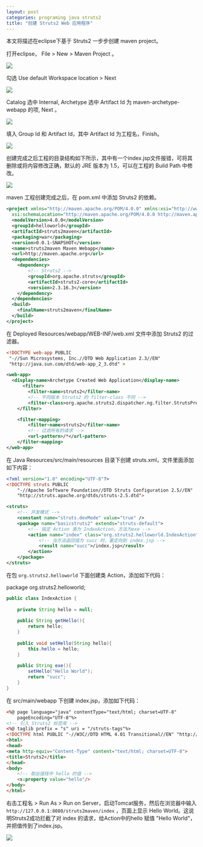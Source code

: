 ```yaml
---
layout: post
categories: programing java struts2
title: "创建 Struts2 Web 应用程序"
---
```


本文将描述在eclipse下基于 Struts2 一步步创建 maven project。

打开eclipse， File > New > Maven Project 。

![](https://gitee.com/robothy/img/raw/master/luofuxiang/764971-20171227175329785-892475365.png)

勾选 Use default Workspace location > Next

![](https://gitee.com/robothy/img/raw/master/luofuxiang/764971-20171228095726675-1351783120.png)

Catalog 选中 Internal, Archetype 选中 Artifact Id 为 maven-archetype-webapp 的项, Next 。

![](https://gitee.com/robothy/img/raw/master/luofuxiang/764971-20171228100735425-102618026.png)

 填入 Group Id 和 Artifact Id，其中 Artifact Id 为工程名，Finish。

![](https://gitee.com/robothy/img/raw/master/luofuxiang/764971-20171228101705894-1511850885.png)

创建完成之后工程的目录结构如下所示，其中有一个index.jsp文件报错，可将其删除或将内容修改正确，默认的 JRE 版本为 1.5，可以在工程的 Build Path 中修改。

![](https://gitee.com/robothy/img/raw/master/luofuxiang/764971-20171228102128378-849649523.png)

 maven 工程创建完成之后，在 pom.xml 中添加 Struts2 的依赖。

```xml
<project xmlns="http://maven.apache.org/POM/4.0.0" xmlns:xsi="http://www.w3.org/2001/XMLSchema-instance"
  xsi:schemaLocation="http://maven.apache.org/POM/4.0.0 http://maven.apache.org/maven-v4_0_0.xsd">
  <modelVersion>4.0.0</modelVersion>
  <groupId>helloworld</groupId>
  <artifactId>struts2maven</artifactId>
  <packaging>war</packaging>
  <version>0.0.1-SNAPSHOT</version>
  <name>struts2maven Maven Webapp</name>
  <url>http://maven.apache.org</url>
  <dependencies>
    <dependency>
        <!-- Struts2 -->
        <groupId>org.apache.struts</groupId>
        <artifactId>struts2-core</artifactId>
        <version>2.3.16.3</version>
    </dependency>
  </dependencies>
  <build>
    <finalName>struts2maven</finalName>
  </build>
</project>
```
在 Deployed Resources/webapp/WEB-INF/web.xml 文件中添加 Struts2 的过滤器。

```xml
<!DOCTYPE web-app PUBLIC
 "-//Sun Microsystems, Inc.//DTD Web Application 2.3//EN"
 "http://java.sun.com/dtd/web-app_2_3.dtd" >

<web-app>
  <display-name>Archetype Created Web Application</display-name>
      <filter>
        <filter-name>struts2</filter-name>
        <!-- 不同版本 Struts2 的 filter-class 不同 -->
        <filter-class>org.apache.struts2.dispatcher.ng.filter.StrutsPrepareAndExecuteFilter</filter-class>
    </filter>

    <filter-mapping>
        <filter-name>struts2</filter-name>
        <!-- 过滤所有的请求 -->
        <url-pattern>/*</url-pattern>
    </filter-mapping>
</web-app>
```

在 Java Resources/src/main/resources 目录下创建 struts.xml，文件里面添加如下内容：

```xml
<?xml version="1.0" encoding="UTF-8"?>
<!DOCTYPE struts PUBLIC
    "-//Apache Software Foundation//DTD Struts Configuration 2.5//EN"
    "http://struts.apache.org/dtds/struts-2.5.dtd">

<struts>
    <!-- 开发模式 -->
    <constant name="struts.devMode" value="true" />
    <package name="basicstruts2" extends="struts-default">
        <!-- 指定 Action 类为 IndexAction，方法为exe -->
        <action name="index" class="org.struts2.helloworld.IndexAction" method="exe">
            <!-- 当方法返回值为 succ 时，重定向到 index.jsp -->
            <result name="succ">/index.jsp</result>
        </action>
    </package>
</struts>
```

在包 `org.struts2.helloworld` 下面创建类 Action，添加如下代码：

package org.struts2.helloworld;

```java
public class IndexAction {
    
    private String hello = null;
    
    public String getHello(){
        return hello;
    }
    
    public void setHello(String hello){
        this.hello = hello;
    }
    
    public String exe(){
        setHello("Hello World");
        return "succ";
    }
}
```

在 src/main/webapp 下创建 index.jsp，添加如下代码：

```html
<%@ page language="java" contentType="text/html; charset=UTF-8"
    pageEncoding="UTF-8"%>
<!-- 引入 Struts2 标签库 -->
<%@ taglib prefix = "s" uri = "/struts-tags"%>
<!DOCTYPE html PUBLIC "-//W3C//DTD HTML 4.01 Transitional//EN" "http://www.w3.org/TR/html4/loose.dtd">
<html>
<head>
<meta http-equiv="Content-Type" content="text/html; charset=UTF-8">
<title>Struts2</title>
</head>
<body>
    <!-- 取出值栈中 hello 的值 -->
    <s:property value="hello"/>
</body>
</html>
```

右击工程名 > Run As > Run on Server，启动Tomcat服务，然后在浏览器中输入 `http://127.0.0.1:8080/struts2maven/index` ，页面上显示 Hello World。这说明Struts2成功拦截了对 index 的请求，给Action中的hello 赋值 "Hello World"，并把值传到了index.jsp。

![](https://gitee.com/robothy/img/raw/master/luofuxiang/764971-20171228130803347-1436012144.png)